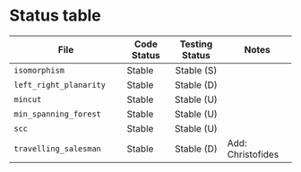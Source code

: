 # Status table

| File                        | Code Status  | Testing Status | Notes |
|-----------------------------|--------------|:--------------:|-------|
|`isomorphism                `| Stable       | Stable (S)     | |
|`left_right_planarity       `| Stable       | Stable (D)     | |
|`mincut                     `| Stable       | Stable (U)     | |
|`min_spanning_forest        `| Stable       | Stable (U)     | |
|`scc                        `| Stable       | Stable (U)     | |
|`travelling_salesman        `| Stable       | Stable (D)     | Add: Christofides |
